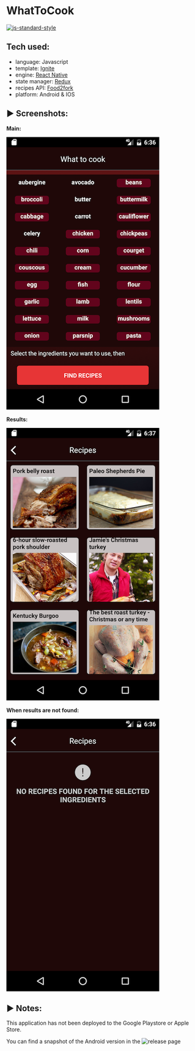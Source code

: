 #  WhatToCook
[![js-standard-style](https://img.shields.io/badge/code%20style-standard-brightgreen.svg?style=flat)](http://standardjs.com/)


## Tech used:
* language: Javascript
* template: [Ignite](https://github.com/infinitered/ignite)
* engine: [React Native](https://facebook.github.io/react-native)
* state manager: [Redux](http://redux.js.org)
* recipes API: [Food2fork](http://food2fork.com)
* platform: Android & IOS

## :arrow_forward: Screenshots:

**Main:**

![page_main](readmeImages/page_main.png)


**Results:**

![page_main](readmeImages/page_results.png)


**When results are not found:**

![page_main](readmeImages/page_resultsNotFound.png)



## :arrow_forward: Notes:

This application has not been deployed to the Google Playstore or Apple Store.

You can find a snapshot of the Android version in the ![release page](https://github.com/kriskate/WhatToCook/releases)
